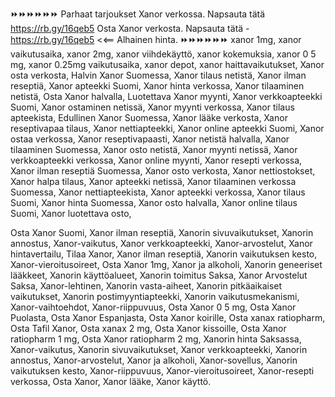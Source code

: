 ⏩⏩⏩⏩⏩⏩
Parhaat tarjoukset Xanor verkossa. Napsauta tätä  https://rb.gy/16qeb5
Osta Xanor verkosta. Napsauta tätä -  https://rb.gy/16qeb5
<<== Alhainen hinta.
⏩⏩⏩⏩⏩⏩
xanor 1mg, xanor vaikutusaika, xanor 2mg, xanor viihdekäyttö, xanor kokemuksia, xanor 0 5 mg, xanor 0.25mg vaikutusaika, xanor depot, xanor haittavaikutukset, Xanor osta verkosta, Halvin Xanor Suomessa, Xanor tilaus netistä, Xanor ilman reseptiä, Xanor apteekki Suomi, Xanor hinta verkossa, Xanor tilaaminen netistä, Osta Xanor halvalla, Luotettava Xanor myynti, Xanor verkkoapteekki Suomi, Xanor ostaminen netissä, Xanor myynti verkossa, Xanor tilaus apteekista, Edullinen Xanor Suomessa, Xanor lääke verkosta, Xanor reseptivapaa tilaus, Xanor nettiapteekki, Xanor online apteekki Suomi, Xanor ostaa verkossa, Xanor reseptivapaasti, Xanor netistä halvalla, Xanor tilaaminen Suomessa, Xanor osto netistä, Xanor myynti netissä, Xanor verkkoapteekki verkossa, Xanor online myynti, Xanor resepti verkossa, Xanor ilman reseptiä Suomessa, Xanor osto verkosta, Xanor nettiostokset, Xanor halpa tilaus, Xanor apteekki netissä, Xanor tilaaminen verkossa Suomessa, Xanor nettiapteekista, Xanor apteekki verkossa, Xanor tilaus Suomi, Xanor hinta Suomessa, Xanor osto halvalla, Xanor online tilaus Suomi, Xanor luotettava osto, 

Osta Xanor Suomi,
Xanor ilman reseptiä,
Xanorin sivuvaikutukset,
Xanorin annostus,
Xanor-vaikutus,
Xanor verkkoapteekki,
Xanor-arvostelut,
Xanor hintavertailu,
Tilaa Xanor,
Xanor ilman reseptiä,
Xanorin vaikutuksen kesto,
Xanor-vieroitusoireet,
Osta Xanor 1mg,
Xanor ja alkoholi,
Xanorin geneeriset lääkkeet,
Xanorin käyttöalueet,
Xanorin toimitus Saksa,
Xanor Arvostelut Saksa,
Xanor-lehtinen,
Xanorin vasta-aiheet,
Xanorin pitkäaikaiset vaikutukset,
Xanorin postimyyntiapteekki,
Xanorin vaikutusmekanismi,
Xanor-vaihtoehdot,
Xanor-riippuvuus,
Osta Xanor 0 5 mg,
Osta Xanor Puolasta,
Osta Xanor Espanjasta,
Osta Xanor koirille,
Osta xanax ratiopharm,
Osta Tafil Xanor,
Osta xanax 2 mg,
Osta Xanor kissoille,
Osta Xanor ratiopharm 1 mg,
Osta Xanor ratiopharm 2 mg,
Xanorin hinta Saksassa,
Xanor-vaikutus,
Xanorin sivuvaikutukset,
Xanor verkkoapteekki,
Xanorin annostus,
Xanor-arvostelut,
Xanor ja alkoholi,
Xanor-sovellus,
Xanorin vaikutuksen kesto,
Xanor-riippuvuus,
Xanor-vieroitusoireet,
Xanor-resepti verkossa,
Osta Xanor,
Xanor lääke,
Xanor käyttö.
